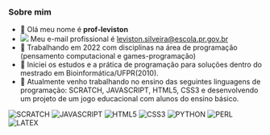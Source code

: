 ### Sobre mim

- 👋 Olá meu nome é **prof-leviston**
- ![](https://img.shields.io/badge/Gmail-D14836?style=for-the-badge&logo=gmail&logoColor=white) Meu e-mail profissional é leviston.silveira@escola.pr.gov.br
- 👀 Trabalhando em 2022 com disciplinas na área de programação (pensamento computacional e games-programação)
- 👀 Iniciei os estudos e a prática de programação para soluções dentro do mestrado em Bioinformática/UFPR(2010).
- 🌱 Atualmente venho trabalhando no ensino das seguintes linguagens de programação: SCRATCH, JAVASCRIPT, HTML5, CSS3 e desenvolvendo um projeto de um jogo educacional com alunos do ensino básico.

![SCRATCH](https://img.shields.io/badge/Scratch-4D97FF?style=for-the-badge&logo=Scratch&logoColor=white)
![JAVASCRIPT](https://img.shields.io/badge/JavaScript-323330?style=for-the-badge&logo=javascript&logoColor=F7DF1E)
![HTML5](https://img.shields.io/badge/HTML5-E34F26?style=for-the-badge&logo=html5&logoColor=white)
![CSS3](https://img.shields.io/badge/CSS3-1572B6?style=for-the-badge&logo=css3&logoColor=white)
![PYTHON](https://img.shields.io/badge/Python-FFD43B?style=for-the-badge&logo=python&logoColor=blue)
![PERL](https://img.shields.io/badge/Perl-39457E?style=for-the-badge&logo=perl&logoColor=white)
![LATEX](https://img.shields.io/badge/LaTeX-47A141?style=for-the-badge&logo=LaTeX&logoColor=white)
	

<!---
prof-leviston/prof-leviston is a ✨ special ✨ repository because its `README.md` (this file) appears on your GitHub profile.
You can click the Preview link to take a look at your changes.
--->

